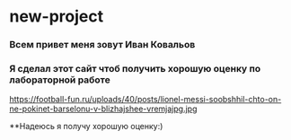 # new-project
### Всем привет меня зовут Иван Ковальов
### Я сделал этот сайт чтоб получить хорошую оценку по лабораторной работе
https://football-fun.ru/uploads/40/posts/lionel-messi-soobshhil-chto-on-ne-pokinet-barselonu-v-blizhajshee-vremjajpg.jpg

**Надеюсь я получу хорошую оценку:)
